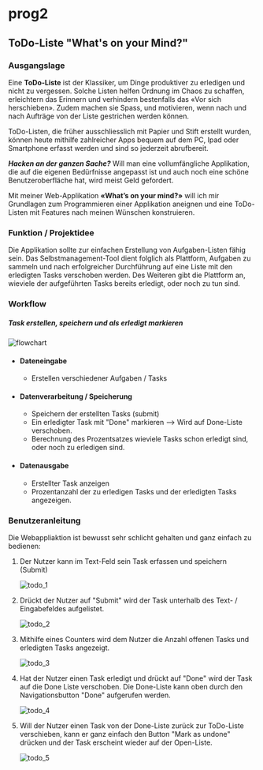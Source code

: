 # prog2

## ToDo-Liste "What's on your Mind?"


### Ausgangslage

Eine **ToDo-Liste** ist der Klassiker, um Dinge produktiver zu erledigen und nicht zu vergessen. Solche Listen helfen Ordnung im Chaos zu schaffen, erleichtern das Erinnern und verhindern bestenfalls das «Vor sich herschieben». Zudem machen sie Spass, und motivieren, wenn nach und nach Aufträge von der Liste gestrichen werden können. 

ToDo-Listen, die früher ausschliesslich mit Papier und Stift erstellt wurden, können heute mithilfe zahlreicher Apps bequem auf dem PC, Ipad oder Smartphone erfasst werden und sind so jederzeit abrufbereit. 

**_Hacken an der ganzen Sache?_**
Will man eine vollumfängliche Applikation, die auf die eigenen Bedürfnisse angepasst ist und auch noch eine schöne Benutzeroberfläche hat, wird meist Geld gefordert. 

Mit meiner Web-Applikation **«What’s on your mind?»** will ich mir Grundlagen zum Programmieren einer Applikation aneignen und eine ToDo-Listen mit Features nach meinen Wünschen konstruieren. 



### Funktion / Projektidee  

Die Applikation sollte zur einfachen Erstellung von Aufgaben-Listen fähig sein. Das Selbstmanagement-Tool dient folglich als Plattform, Aufgaben zu sammeln und nach erfolgreicher Durchführung auf eine Liste mit den erledigten Tasks verschoben werden. 
Des Weiteren gibt die Plattform an, wieviele der aufgeführten Tasks bereits erledigt, oder noch zu tun sind. 



### Workflow

##### Task erstellen, speichern und als erledigt markieren 
  ![flowchart](https://user-images.githubusercontent.com/55581677/72160268-53be3a80-33be-11ea-9975-a31ec29f4a05.png)


* #### Dateneingabe
  *	Erstellen verschiedener Aufgaben / Tasks 


* #### Datenverarbeitung / Speicherung
  *	Speichern der erstellten Tasks (submit)
  * Ein erledigter Task mit "Done" markieren --> Wird auf Done-Liste verschoben. 
  * Berechnung des Prozentsatzes wieviele Tasks schon erledigt sind, oder noch zu erledigen sind. 
  
  
* #### Datenausgabe 
  *	Erstellter Task anzeigen 
  * Prozentanzahl der zu erledigen Tasks und der erledigten Tasks angezeigen. 

 
 
 ### Benutzeranleitung 
 
 Die Webappliaktion ist bewusst sehr schlicht gehalten und ganz einfach zu bedienen:  
 
 1. Der Nutzer kann im Text-Feld sein Task erfassen und speichern (Submit) 
 
    ![todo_1](https://user-images.githubusercontent.com/55581677/72162226-d5639780-33c1-11ea-9651-ebf4e52a9b3c.jpg)
 
 
 2. Drückt der Nutzer auf "Submit" wird der Task unterhalb des Text- / Eingabefeldes aufgelistet. 
 
    ![todo_2](https://user-images.githubusercontent.com/55581677/72162300-0217af00-33c2-11ea-9ff3-c77c485cb6df.jpg)
 
 
 3. Mithilfe eines Counters wird dem Nutzer die Anzahl offenen Tasks und erledigten Tasks angezeigt.
 
    ![todo_3](https://user-images.githubusercontent.com/55581677/72162363-207daa80-33c2-11ea-8064-f4c03db9cfeb.jpg)
    
 
 4. Hat der Nutzer einen Task erledigt und drückt auf "Done" wird der Task auf die Done Liste verschoben. 
    Die Done-Liste kann oben durch den Navigationsbutton "Done" aufgerufen werden. 
    
    ![todo_4](https://user-images.githubusercontent.com/55581677/72162382-2ecbc680-33c2-11ea-9127-f2ff7959342c.jpg)
    
    
 5. Will der Nutzer einen Task von der Done-Liste zurück zur ToDo-Liste verschieben, kann er ganz einfach den Button "Mark as 
    undone" drücken und der Task erscheint wieder auf der Open-Liste. 
    
    ![todo_5](https://user-images.githubusercontent.com/55581677/72162629-9aae2f00-33c2-11ea-9157-a5803a19236b.jpg)
    
    
    
 
 
